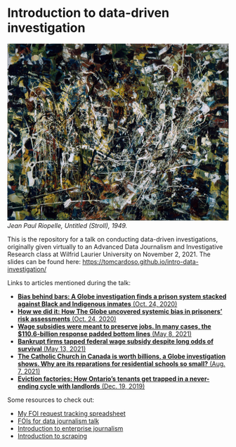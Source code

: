 # Introduction to data-driven investigation

![Jean Paul Riopelle, Untitled (Stroll), 1949](https://github.com/tomcardoso/intro-data-investigation/blob/main/img/riopelle.jpg?raw=true)
_Jean Paul Riopelle, Untitled (Stroll), 1949._

This is the repository for a talk on conducting data-driven investigations, originally given virtually to an Advanced Data Journalism and Investigative Research class at Wilfrid Laurier University on November 2, 2021. The slides can be found here: https://tomcardoso.github.io/intro-data-investigation/

Links to articles mentioned during the talk:

- [**Bias behind bars: A Globe investigation finds a prison system stacked against Black and Indigenous inmates** (Oct. 24, 2020)](https://www.theglobeandmail.com/canada/article-investigation-racial-bias-in-canadian-prison-risk-assessments/)
- [**How we did it: How The Globe uncovered systemic bias in prisoners’ risk assessments** (Oct. 24, 2020)](https://www.theglobeandmail.com/canada/article-investigation-racial-bias-in-canadian-prisons-methodology/)
- [**Wage subsidies were meant to preserve jobs. In many cases, the $110.6-billion response padded bottom lines** (May 8, 2021)](https://www.theglobeandmail.com/business/article-canada-emergency-wage-subsidy-data-analysis/)
- [**Bankrupt firms tapped federal wage subsidy despite long odds of survival** (May 13, 2021)](https://www.theglobeandmail.com/business/article-bankrupt-firms-tapped-federal-wage-subsidy-despite-long-odds-of/)
- [**The Catholic Church in Canada is worth billions, a Globe investigation shows. Why are its reparations for residential schools so small?** (Aug. 7, 2021)](https://www.theglobeandmail.com/canada/article-catholic-church-canadian-assets-investigation/)
- [**Eviction factories: How Ontario’s tenants get trapped in a never-ending cycle with landlords** (Dec. 19, 2019)](https://www.theglobeandmail.com/canada/toronto/article-toronto-ontario-housing-rental-eviction-data-landlords-tenants/)

Some resources to check out:

- [My FOI request tracking spreadsheet](https://docs.google.com/spreadsheets/d/1dKy_NL2X_u6IQhBPAy7ZFvvqYcvi5m3G4u8bB3P-hpc/)
- [FOIs for data journalism talk](https://github.com/tomcardoso/foi-data-journalism)
- [Introduction to enterprise journalism](https://github.com/tomcardoso/intro-enterprise-journalism)
- [Introduction to scraping](https://github.com/tomcardoso/intro-to-scraping)

